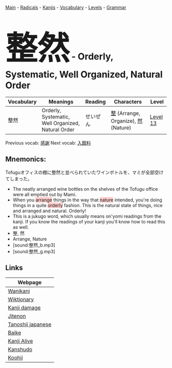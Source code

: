 <style> bigfont {font-size: 100px}</style>
[Main](../README.md) -
[Radicals](../radicals.md) -
[Kanjis](../kanjis.md) -
[Vocabulary](../vocabulary.md) -
[Levels](../levels.md) -
[Grammar](../grammar.md)
# <bigfont> 整然</bigfont> - Orderly, Systematic, Well Organized, Natural Order 

| Vocabulary | Meanings | Reading | Characters | Level |
| --- | --- | --- | --- | --- |
| 整然 | Orderly, Systematic, Well Organized, Natural Order | せいぜん |  [整](../kanjis/整.md) (Arrange, Organize), [然](../kanjis/然.md) (Nature) | [Level 13](../levels/wk_level13.md) |

Previous vocab: [感謝](感謝.md) Next vocab: [入館料](入館料.md) 

## Mnemonics:
Tofuguオフィスの棚に整然と並べられていたワインボトルを、マミが全部空けてしまった。
* The neatly arranged wine bottles on the shelves of the Tofugu office were all emptied out by Mami.
* When you <span style="background-color:#ffcccb"> arrange</span> things in the way that <span style="background-color:#ffcccb"> nature</span> intended, you're doing things in a quite <span style="background-color:#ffcccb"> orderly</span> fashion. This is the natural state of things, nice and arranged and natural. Orderly!
* This is a jukugo word, which usually means on'yomi readings from the kanji. If you know the readings of your kanji you'll know how to read this as well.
* 整, 然
* Arrange, Nature
* [sound:整然_b.mp3]
* [sound:整然_g.mp3]


## Links 

| Webpage |
| --- |
| [Wanikani          ](https://www.wanikani.com/kanji/整然) |
| [Wiktionary        ](https://en.wiktionary.org/wiki/整然) |
| [Kanji damage      ](http://www.kanjidamage.com/kanji/search?utf8=✓&q=整然) |
| [Jitenon           ](https://jitenon.com/kanji/整然) |
| [Tanoshii japanese ](https://www.tanoshiijapanese.com/dictionary/kanji.cfm?k=整然) |
| [Baike             ](https://baike.baidu.com/item/整然) |
| [Kanji Alive       ](https://app.kanjialive.com/整然) |
| [Kanshudo          ](https://www.kanshudo.com/searchmn?q=整然) |
| [Koohii            ](https://kanji.koohii.com/study/kanji/整然) |

